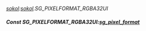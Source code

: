 _[sokol](../../modules/sokol/sokol-module.md):[sokol](../../modules/sokol/sokol-module.md).SG\_PIXELFORMAT\_RGBA32UI_
##### Const SG\_PIXELFORMAT\_RGBA32UI:[sg_pixel_format](../../modules/sokol/sokol-sg_pixel_format.md)

